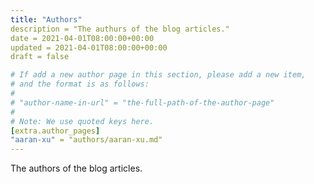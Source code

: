 ```yaml
---
title: "Authors"
description = "The authurs of the blog articles."
date = 2021-04-01T08:00:00+00:00
updated = 2021-04-01T08:00:00+00:00
draft = false

# If add a new author page in this section, please add a new item,
# and the format is as follows:
#
# "author-name-in-url" = "the-full-path-of-the-author-page"
#
# Note: We use quoted keys here.
[extra.author_pages]
"aaran-xu" = "authors/aaran-xu.md"
---
```


The authors of the blog articles.
